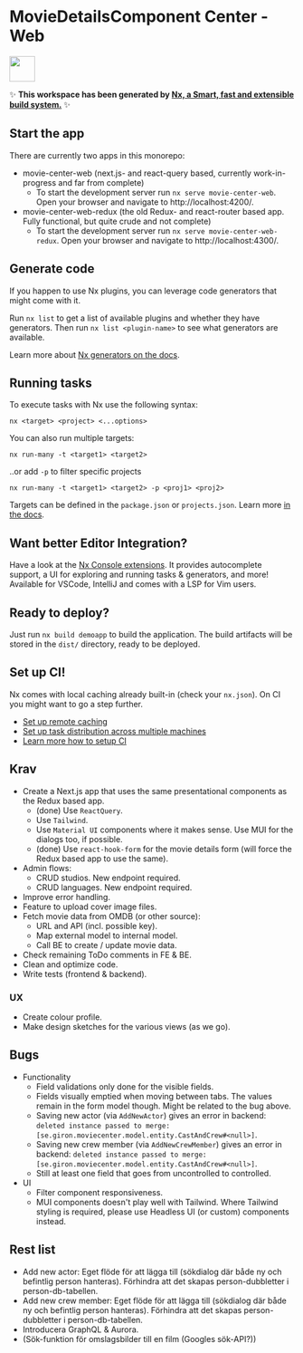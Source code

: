 # MovieDetailsComponent Center - Web

<a alt="Nx logo" href="https://nx.dev" target="_blank" rel="noreferrer"><img src="https://raw.githubusercontent.com/nrwl/nx/master/images/nx-logo.png" width="45"></a>

✨ **This workspace has been generated by [Nx, a Smart, fast and extensible build system.](https://nx.dev)** ✨

## Start the app

There are currently two apps in this monorepo:

- movie-center-web (next.js- and react-query based, currently work-in-progress and far from complete)
  - To start the development server run `nx serve movie-center-web`. Open your browser and navigate to http://localhost:4200/.
- movie-center-web-redux (the old Redux- and react-router based app. Fully functional, but quite crude and not complete)
  - To start the development server run `nx serve movie-center-web-redux`. Open your browser and navigate to http://localhost:4300/.

## Generate code

If you happen to use Nx plugins, you can leverage code generators that might come with it.

Run `nx list` to get a list of available plugins and whether they have generators. Then run `nx list <plugin-name>` to see what generators are available.

Learn more about [Nx generators on the docs](https://nx.dev/plugin-features/use-code-generators).

## Running tasks

To execute tasks with Nx use the following syntax:

```
nx <target> <project> <...options>
```

You can also run multiple targets:

```
nx run-many -t <target1> <target2>
```

..or add `-p` to filter specific projects

```
nx run-many -t <target1> <target2> -p <proj1> <proj2>
```

Targets can be defined in the `package.json` or `projects.json`. Learn more [in the docs](https://nx.dev/core-features/run-tasks).

## Want better Editor Integration?

Have a look at the [Nx Console extensions](https://nx.dev/nx-console). It provides autocomplete support, a UI for exploring and running tasks & generators, and more! Available for VSCode, IntelliJ and comes with a LSP for Vim users.

## Ready to deploy?

Just run `nx build demoapp` to build the application. The build artifacts will be stored in the `dist/` directory, ready to be deployed.

## Set up CI!

Nx comes with local caching already built-in (check your `nx.json`). On CI you might want to go a step further.

- [Set up remote caching](https://nx.dev/core-features/share-your-cache)
- [Set up task distribution across multiple machines](https://nx.dev/nx-cloud/features/distribute-task-execution)
- [Learn more how to setup CI](https://nx.dev/recipes/ci)

## Krav

- Create a Next.js app that uses the same presentational components as the Redux based app.
  - (done) Use `ReactQuery`.
  - Use `Tailwind`.
  - Use `Material UI` components where it makes sense. Use MUI for the dialogs too, if possible.
  - (done) Use `react-hook-form` for the movie details form (will force the Redux based app to use the same).
- Admin flows:
  - CRUD studios. New endpoint required.
  - CRUD languages. New endpoint required.
- Improve error handling.
- Feature to upload cover image files.
- Fetch movie data from OMDB (or other source):
  - URL and API (incl. possible key).
  - Map external model to internal model.
  - Call BE to create / update movie data.
- Check remaining ToDo comments in FE & BE.
- Clean and optimize code.
- Write tests (frontend & backend).

### UX

- Create colour profile.
- Make design sketches for the various views (as we go).

## Bugs

- Functionality
  - Field validations only done for the visible fields.
  - Fields visually emptied when moving between tabs. The values remain in the form model though. Might be related to the bug above.
  - Saving new actor (via `AddNewActor`) gives an error in backend: `deleted instance passed to merge: [se.giron.moviecenter.model.entity.CastAndCrew#<null>]`.
  - Saving new crew member (via `AddNewCrewMember`) gives an error in backend: `deleted instance passed to merge: [se.giron.moviecenter.model.entity.CastAndCrew#<null>]`.
  - Still at least one field that goes from uncontrolled to controlled.
- UI
  - Filter component responsiveness.
  - MUI components doesn't play well with Tailwind. Where Tailwind styling is required, please use Headless UI (or custom) components instead.

## Rest list

- Add new actor: Eget flöde för att lägga till (sökdialog där både ny och befintlig person hanteras). Förhindra att det skapas person-dubbletter i person-db-tabellen.
- Add new crew member: Eget flöde för att lägga till (sökdialog där både ny och befintlig person hanteras). Förhindra att det skapas person-dubbletter i person-db-tabellen.
- Introducera GraphQL & Aurora.
- (Sök-funktion för omslagsbilder till en film (Googles sök-API?))
